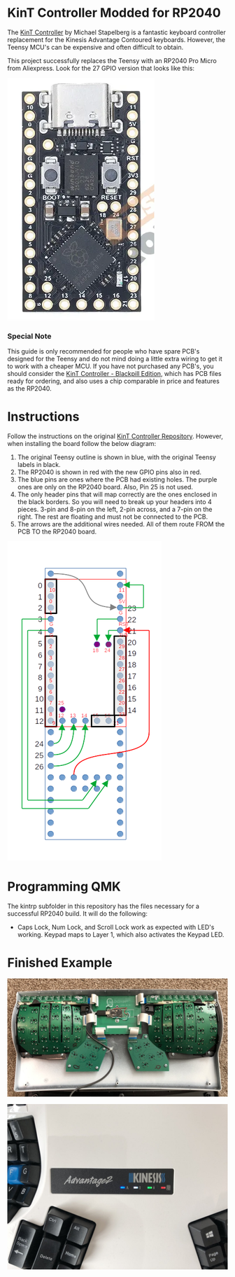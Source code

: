 # KinT Controller Modded for RP2040

The [KinT Controller](https://github.com/kinx-project/kint) by Michael Stapelberg is a fantastic keyboard controller replacement for the Kinesis Advantage Contoured keyboards. However, the Teensy MCU's can be expensive and often difficult to obtain.

This project successfully replaces the Teensy with an RP2040 Pro Micro from Aliexpress. Look for the 27 GPIO version that looks like this:

![AliExample](AliExample.webp) 

### Special Note

This guide is only recommended for people who have spare PCB's designed for the Teensy and do not mind doing a little extra wiring to get it to work with a cheaper MCU. If you have not purchased any PCB's, you should consider the [KinT Controller - Blackpill Edition](https://github.com/dcpedit/kint), which has PCB files ready for ordering, and also uses a chip comparable in price and features as the RP2040.

# Instructions

Follow the instructions on the original [KinT Controller Repository](https://github.com/kinx-project/kint). However, when installing the board follow the below diagram:

1. The original Teensy outline is shown in blue, with the original Teensy labels in black.
2. The RP2040 is shown in red with the new GPIO pins also in red.
3. The blue pins are ones where the PCB had existing holes. The purple ones are only on the RP2040 board. Also, Pin 25 is not used.
4. The only header pins that will map correctly are the ones enclosed in the black borders. So you will need to break up your headers into 4 pieces. 3-pin and 8-pin on the left, 2-pin across, and a 7-pin on the right. The rest are floating and must not be connected to the PCB.
5. The arrows are the additional wires needed. All of them route FROM the PCB TO the RP2040 board. 

![BoardDiagram](KinT_to_RP2040_Wiring_2.png)

# Programming QMK

The kintrp subfolder in this repository has the files necessary for a successful RP2040 build. It will do the following:

* Caps Lock, Num Lock, and Scroll Lock work as expected with LED's working. Keypad maps to Layer 1, which also activates the Keypad LED.

# Finished Example

![Guts](kintrp_guts.jpg)

![LEDsPretty](kintrp_led.jpg)

